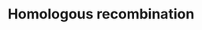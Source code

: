---
annotations:
- type: Pathway Ontology
  value: homologous recombination pathway of double-strand break repair
authors:
- MaintBot
- Thomas
- Khanspers
- Christine Chichester
- Finterly
description: 'Homologous recombination, also known as general recombination, is a
  type of genetic recombination in which nucleotide sequences are exchanged between
  two similar or identical strands of DNA.  Source: [[wikipedia:Homologous_recombination|Wikipedia]]'
last-edited: 2021-07-21
organisms:
- Gallus gallus
redirect_from:
- /index.php/Pathway:WP804
- /instance/WP804
schema-jsonld:
- '@context': https://schema.org/
  '@id': https://wikipathways.github.io/pathways/WP804.html
  '@type': Dataset
  creator:
    '@type': Organization
    name: WikiPathways
  description: 'Homologous recombination, also known as general recombination, is
    a type of genetic recombination in which nucleotide sequences are exchanged between
    two similar or identical strands of DNA.  Source: [[wikipedia:Homologous_recombination|Wikipedia]]'
  keywords:
  - POLD1
  - ATM
  - RAD51_CHICK
  - NP_001006284.1
  - RFA1_CHICK
  - MRE11_CHICK
  - POLD2
  - NP_989607.1
  - RAD52_CHICK
  - POLD4
  - NBN_CHICK
  - Q5W4T6_CHICK
  - RA54B_CHICK
  license: CC0
  name: Homologous recombination
seo: CreativeWork
title: Homologous recombination
wpid: WP804
---